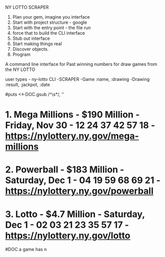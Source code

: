 NY LOTTO SCRAPER

1. Plan your gem, imagine you interface
2. Start with project structure - google
3. Start with the entry point - the file run
4. force that to build the CLI interface
5. Stub out interface
5. Start making things real
7. Discover objects.
8. Program

A command line interface for Past winning numbers for draw games from the NY LOTTO

user types - ny-lotto
CLI
  -SCRAPER
    -Game :name, :drawing
      -Drawing  :result, :jackpot, :date



#puts <<-DOC.gsub /^\s*/, ''
#  1. Mega Millions - $190 Million - Friday, Nov 30 - 12 24 37 42 57 18 - https://nylottery.ny.gov/mega-millions
#  2. Powerball - $183 Million - Saturday, Dec 1 - 04 19 59 68 69 21 - https://nylottery.ny.gov/powerball
#  3. Lotto - $4.7 Million - Saturday, Dec 1 - 02 03 21 23 35 57 17 - https://nylottery.ny.gov/lotto
#DOC
a game has
n
